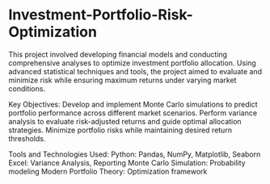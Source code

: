 # Investment-Portfolio-Risk-Optimization
This project involved developing financial models and conducting comprehensive analyses to optimize investment portfolio allocation. Using advanced statistical techniques and tools, the project aimed to evaluate and minimize risk while ensuring maximum returns under varying market conditions. 

Key Objectives:
Develop and implement Monte Carlo simulations to predict portfolio performance across different market scenarios.
Perform variance analysis to evaluate risk-adjusted returns and guide optimal allocation strategies.
Minimize portfolio risks while maintaining desired return thresholds.


Tools and Technologies Used:
Python: Pandas, NumPy, Matplotlib, Seaborn
Excel: Variance Analysis, Reporting
Monte Carlo Simulation: Probability modeling
Modern Portfolio Theory: Optimization framework